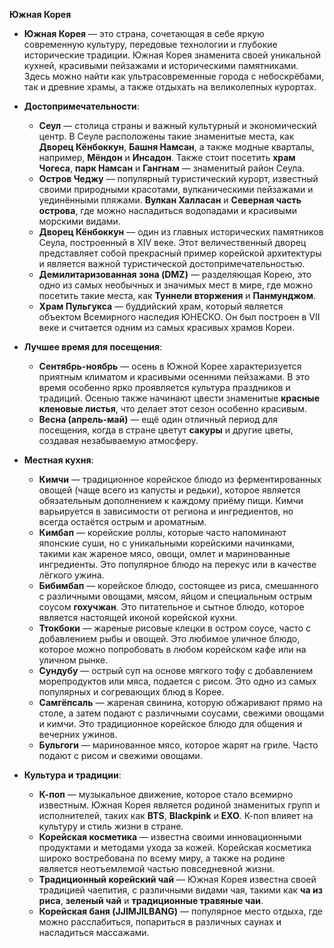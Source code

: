 **Южная Корея**
   - **Южная Корея** — это страна, сочетающая в себе яркую современную культуру, передовые технологии и глубокие исторические традиции. Южная Корея знаменита своей уникальной кухней, красивыми пейзажами и историческими памятниками. Здесь можно найти как ультрасовременные города с небоскрёбами, так и древние храмы, а также отдыхать на великолепных курортах.
   
   - **Достопримечательности**:
     - **Сеул** — столица страны и важный культурный и экономический центр. В Сеуле расположены такие знаменитые места, как **Дворец Кёнбоккун**, **Башня Намсан**, а также модные кварталы, например, **Мёндон** и **Инсадон**. Также стоит посетить **храм Чогеса**, **парк Намсан** и **Гангнам** — знаменитый район Сеула.
     - **Остров Чеджу** — популярный туристический курорт, известный своими природными красотами, вулканическими пейзажами и уединёнными пляжами. **Вулкан Халласан** и **Северная часть острова**, где можно насладиться водопадами и красивыми морскими видами.
     - **Дворец Кёнбоккун** — один из главных исторических памятников Сеула, построенный в XIV веке. Этот величественный дворец представляет собой прекрасный пример корейской архитектуры и является важной туристической достопримечательностью.
     - **Демилитаризованная зона (DMZ)** — разделяющая Корею, это одно из самых необычных и значимых мест в мире, где можно посетить такие места, как **Туннели вторжения** и **Панмунджом**.
     - **Храм Пульгукса** — буддийский храм, который является объектом Всемирного наследия ЮНЕСКО. Он был построен в VII веке и считается одним из самых красивых храмов Кореи.
   
   - **Лучшее время для посещения**:
     - **Сентябрь-ноябрь** — осень в Южной Корее характеризуется приятным климатом и красивыми осенними пейзажами. В это время особенно ярко проявляется культура праздников и традиций. Осенью также начинают цвести знаменитые **красные кленовые листья**, что делает этот сезон особенно красивым.
     - **Весна (апрель-май)** — ещё один отличный период для посещения, когда в стране цветут **сакуры** и другие цветы, создавая незабываемую атмосферу.
   
   - **Местная кухня**:
     - **Кимчи** — традиционное корейское блюдо из ферментированных овощей (чаще всего из капусты и редьки), которое является обязательным дополнением к каждому приёму пищи. Кимчи варьируется в зависимости от региона и ингредиентов, но всегда остаётся острым и ароматным.
     - **Кимбап** — корейские роллы, которые часто напоминают японские суши, но с уникальными корейскими начинками, такими как жареное мясо, овощи, омлет и маринованные ингредиенты. Это популярное блюдо на перекус или в качестве лёгкого ужина.
     - **Бибимбап** — корейское блюдо, состоящее из риса, смешанного с различными овощами, мясом, яйцом и специальным острым соусом **гохучжан**. Это питательное и сытное блюдо, которое является настоящей иконой корейской кухни.
     - **Ттокбоки** — жареные рисовые клецки в остром соусе, часто с добавлением рыбы и овощей. Это любимое уличное блюдо, которое можно попробовать в любом корейском кафе или на уличном рынке.
     - **Сундубу** — острый суп на основе мягкого тофу с добавлением морепродуктов или мяса, подается с рисом. Это одно из самых популярных и согревающих блюд в Корее.
     - **Самгёпсаль** — жареная свинина, которую обжаривают прямо на столе, а затем подают с различными соусами, свежими овощами и кимчи. Это традиционное корейское блюдо для общения и вечерних ужинов.
     - **Бульгоги** — маринованное мясо, которое жарят на гриле. Часто подают с рисом и свежими овощами.

   - **Культура и традиции**:
     - **К-поп** — музыкальное движение, которое стало всемирно известным. Южная Корея является родиной знаменитых групп и исполнителей, таких как **BTS**, **Blackpink** и **EXO**. К-поп влияет на культуру и стиль жизни в стране.
     - **Корейская косметика** — известна своими инновационными продуктами и методами ухода за кожей. Корейская косметика широко востребована по всему миру, а также на родине является неотъемлемой частью повседневной жизни.
     - **Традиционный корейский чай** — Южная Корея известна своей традицией чаепития, с различными видами чая, такими как **ча из риса**, **зеленый чай** и **традиционные травяные чаи**.
     - **Корейская баня (JJIMJILBANG)** — популярное место отдыха, где можно расслабиться, попариться в различных саунах и насладиться массажами.
